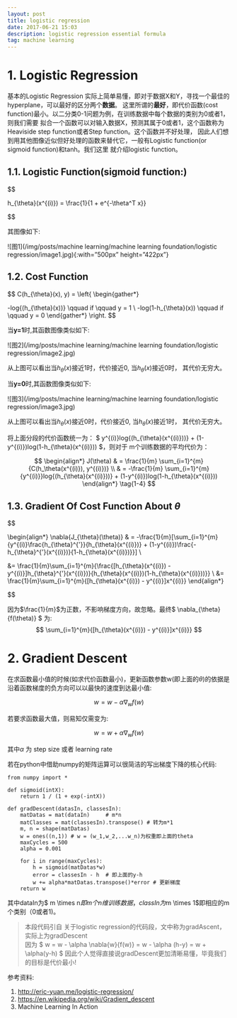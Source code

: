 ```yaml
---
layout: post
title: logistic regression
date: 2017-06-21 15:03
description: logistic regression essential formula
tag: machine learning
---
```


# **1. Logistic Regression**

基本的Logistic Regression 实际上简单易懂，即对于数据X和Y，寻找一个最佳的hyperplane，可以最好的区分两个**数据**。
这里所谓的**最好**，即代价函数(cost function)最小。以二分类0-1问题为例，在训练数据中每个数据的类别为0或者1，则我们需要
拟合一个函数可以对输入数据X，预测其属于0或者1，这个函数称为Heaviside step function或者Step function。这个函数并不好处理，
因此人们想到用其他图像近似但好处理的函数来替代它，一般有Logistic function(or sigmoid function)和tanh。我们这里
就介绍logistic function。



## **1.1. Logistic Function(sigmoid function:)**

$$

h_{\theta}(x^{(i)}) = \frac{1}{1 + e^{-\theta^T x}}

$$

其图像如下:

![图1](/img/posts/machine learning/machine learning foundation/logistic regression/image1.jpg){:with=”500px” height=”422px”}

## **1.2. Cost Function**

$$
C(h_{\theta}(x), y) = \left\{
\begin{gather*}

-log{(h_{\theta}(x))}  \qquad if \qquad y = 1 \\
-log(1-h_{\theta}(x))  \qquad if  \qquad y = 0
\end{gather*}
\right.
$$

 当**y=1**时,其函数图像类似如下:

![图2](/img/posts/machine learning/machine learning foundation/logistic regression/image2.jpg)

从上图可以看出当$h_{\theta}(x)$接近1时，代价接近0, 当$h_{\theta}(x)$接近0时，
其代价无穷大。


当**y=0**时,其函数图像类似如下:

![图3](/img/posts/machine learning/machine learning foundation/logistic regression/image3.jpg)

从上图可以看出当$h_{\theta}(x)$接近0时，代价接近0, 当$h_{\theta}(x)$接近1时，
其代价无穷大。

将上面分段的代价函数统一为： $  y^{(i)}log{(h_{\theta}(x^{(i)}))} + (1-y^{(i)})log(1-h_{\theta}(x^{(i)}))  $，则对于
m个训练数据的平均代价为：

$$
\begin{align*}
J(\theta)  & =   \frac{1}{m} \sum_{i=1}^{m}{C(h_\theta(x^{(i)}), y^{(i)})} \\
  & =  -\frac{1}{m} \sum_{i=1}^{m}{y^{(i)}}log{(h_{\theta}(x^{(i)}))} + (1-y^{(i)})log(1-h_{\theta}(x^{(i)}))
\end{align*}
\tag{1-4}
$$

## **1.3. Gradient Of Cost Function About $\theta$**

$$

\begin{align*}
\nabla{J_{\theta}(\theta)} & = -\frac{1}{m}[\sum_{i=1}^{m}{y^{(i)}\frac{h_{\theta}^{'}}{h_{\theta}(x^{(i)})} +
(1-y^{(i)})\frac{-h_{\theta}^{'}(x^{(i)})}{1-h_{\theta}(x^{(i)})}}] \\

&= \frac{1}{m}\sum_{i=1}^{m}{\frac{[h_{\theta}(x^{(i)}) - y^{(i)}]h_{\theta}^{'}(x^{(i)})}{h_{\theta}(x^{(i)})(1-h_{\theta}(x^{(i)}))}} \\
&= \frac{1}{m}\sum_{i=1}^{m}{[h_{\theta}(x^{(i)}) - y^{(i)}]x^{(i)}}
\end{align*}

$$

因为$\frac{1}{m}$为正数，不影响梯度方向，故忽略。最终$ \nabla_{\theta}{f(\theta)} $ 为: $$ \sum_{i=1}^{m}{[h_{\theta}(x^{(i)}) - y^{(i)}]x^{(i)}} $$

# **2. Gradient Descent**

在求函数最小值的时候(如求代价函数最小)，更新函数参数w(即上面的$\theta$)的依据是沿着函数梯度的负方向可以以最快的速度到达最小值:

$$ w = w - \alpha \nabla_{w}{f(w)} $$

若要求函数最大值，则易知仅需变为:

$$ w = w + \alpha \nabla_{w}{f(w)} $$

其中$\alpha$ 为 step size 或者 learning rate

若在python中借助numpy的矩阵运算可以很简洁的写出梯度下降的核心代码:

~~~
from numpy import *

def sigmoid(intX):
    return 1 / (1 + exp(-intX))

def gradDescent(datasIn, classesIn):
    matDatas = mat(dataIn)     # m*n
    matClasses = mat(classesIn).transpose() # 转为m*1
    m, n = shape(matDatas)
    w = ones((n,1)) # w = (w_1,w_2,...w_n)为权重即上面的theta
    maxCycles = 500
    alpha = 0.001

    for i in range(maxCycles):
        h = sigmoid(matDatas*w)
        error = classesIn - h  # 即上面的y-h
        w += alpha*matDatas.transpose()*error # 更新梯度
    return w
~~~

其中dataIn为$ m \times n$即m个n维训练数据， classIn为$m \times 1$即相应的m个类别（0或者1)。


> 本段代码引自 <machine learning in action> 关于logistic regression的代码段，文中称为gradAscent，实际上为gradDescent  
> 因为 $ w = w - \alpha \nabla{w}{f(w)} = w - \alpha (h-y) = w + \alpha(y-h)  $ 因此个人觉得直接说gradDescent更加清晰易懂，毕竟我们的目标是代价最小!


参考资料:

1. <http://eric-yuan.me/logistic-regression/>
2. <https://en.wikipedia.org/wiki/Gradient_descent>
3. Machine Learning In Action
